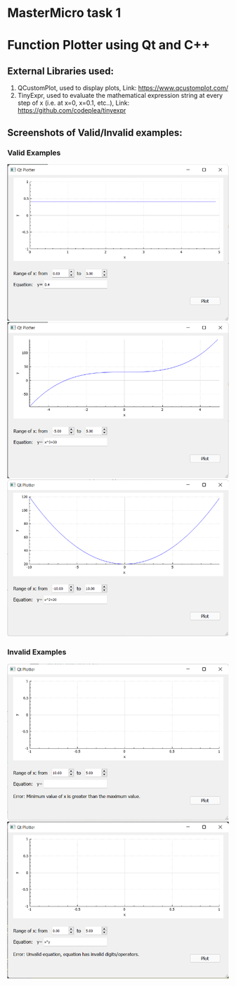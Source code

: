 # MasterMicro task 1
# Function Plotter using Qt and C++

## External Libraries used:
1. QCustomPlot, used to display plots, Link: https://www.qcustomplot.com/
2. TinyExpr, used to evaluate the mathematical expression string at every step of x (i.e. at x=0, x=0.1, etc..), Link: https://github.com/codeplea/tinyexpr

## Screenshots of Valid/Invalid examples:
### Valid Examples
![ex1](sc/working_ex1.png)
![ex2](https://github.com/osamamuhammad3623/MasterMicro_tasks/blob/main/task1/sc/working_ex2.png)
![ex3](https://github.com/osamamuhammad3623/MasterMicro_tasks/blob/main/task1/sc/working_ex3.png)

### Invalid Examples
![ex1](https://github.com/osamamuhammad3623/MasterMicro_tasks/blob/main/task1/sc/wrong_ex1.png)
![ex1](https://github.com/osamamuhammad3623/MasterMicro_tasks/blob/main/task1/sc/wrong_ex2.png)
